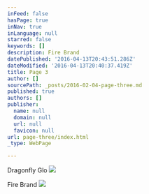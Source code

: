 ```yaml
---
inFeed: false
hasPage: true
inNav: true
inLanguage: null
starred: false
keywords: []
description: Fire Brand
datePublished: '2016-04-13T20:43:51.286Z'
dateModified: '2016-04-13T20:40:37.419Z'
title: Page 3
author: []
sourcePath: _posts/2016-02-04-page-three.md
published: true
authors: []
publisher:
  name: null
  domain: null
  url: null
  favicon: null
url: page-three/index.html
_type: WebPage

---
```

Dragonfly Glo
![](https://the-grid-user-content.s3-us-west-2.amazonaws.com/c2be5bd3-a008-4b91-befb-e5ba62ebd19e.jpg)

Fire Brand
![](https://s3-us-west-2.amazonaws.com/the-grid-img/p/1a388a4c40b902d41a943e1f31703e79ef568f95.png)